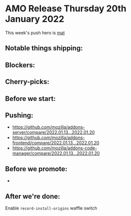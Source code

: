 # AMO Release Thursday 20th January 2022

This week's push hero is [mat](https://github.com/diox)

## Notable things shipping:

## Blockers:


## Cherry-picks:


## Before we start:


## Pushing:

- https://github.com/mozilla/addons-server/compare/2022.01.13...2022.01.20
- https://github.com/mozilla/addons-frontend/compare/2022.01.13...2022.01.20
- https://github.com/mozilla/addons-code-manager/compare/2022.01.13...2022.01.20

## Before we promote:

* 

## After we're done:

Enable `record-install-origins` waffle switch
